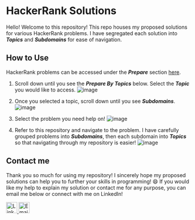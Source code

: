 # HackerRank Solutions
Hello! Welcome to this repository! This repo houses my proposed solutions for various HackerRank problems. I have segregated each solution into ***Topics*** and ***Subdomains*** for ease of navigation.

## How to Use
HackerRank problems can be accessed under the ***Prepare*** section [here](https://www.hackerrank.com/dashboard).
1. Scroll down until you see the ***Prepare By Topics*** below. Select the ***Topic*** you would like to access.
![image](https://github.com/user-attachments/assets/152a17ef-4181-49fd-8ffa-b4dad243e4f7)

2. Once you selected a topic, scroll down until you see ***Subdomains***.
![image](https://github.com/user-attachments/assets/ae1f988b-b0ee-49b0-a2e9-ea2b4ae89fdb)

3. Select the problem you need help on!
![image](https://github.com/user-attachments/assets/f39671c7-eec5-4e6a-ae93-1671267d11a9)

4. Refer to this repository and navigate to the problem. I have carefully grouped problems into ***Subdomains***, then each subdomain into ***Topics*** so that navigating through my repository is easier!
![image](https://github.com/user-attachments/assets/33decde9-64f3-4f9e-b22b-91660444f1e2)

## Contact me
Thank you so much for using my repository! I sincerely hope my proposed solutions can help you to further your skills in programming! :smile:
If you would like my help to explain my solution or contact me for any purpose, you can email me below or connect with me on LinkedIn!

<a href="https://www.linkedin.com/in/nathan-lawira/" target="_blank">
  <img src="https://img.shields.io/badge/-LinkedIn-333333?style=flat&logo=Linkedin" alt="LinkedIn" style="height: 30px;"/>
</a>
<a href="mailto:nathanlawira@gmail.com" target="_blank">
  <img src="https://img.shields.io/badge/-Email-333333?style=flat&logo=Gmail" alt="Email" style="height: 30px;"/>
</a>
